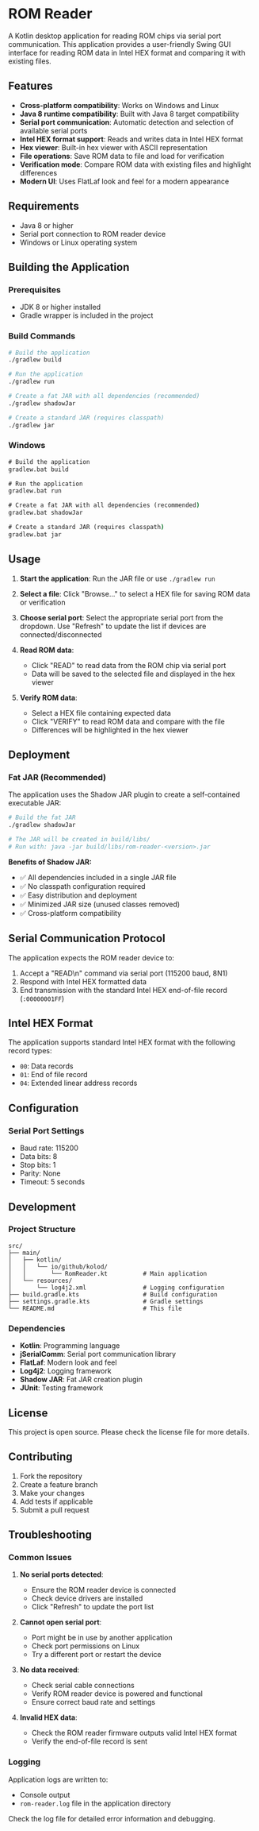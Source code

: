 # ROM Reader

A Kotlin desktop application for reading ROM chips via serial port communication. This application provides a user-friendly Swing GUI interface for reading ROM data in Intel HEX format and comparing it with existing files.

## Features

- **Cross-platform compatibility**: Works on Windows and Linux
- **Java 8 runtime compatibility**: Built with Java 8 target compatibility
- **Serial port communication**: Automatic detection and selection of available serial ports
- **Intel HEX format support**: Reads and writes data in Intel HEX format
- **Hex viewer**: Built-in hex viewer with ASCII representation
- **File operations**: Save ROM data to file and load for verification
- **Verification mode**: Compare ROM data with existing files and highlight differences
- **Modern UI**: Uses FlatLaf look and feel for a modern appearance

## Requirements

- Java 8 or higher
- Serial port connection to ROM reader device
- Windows or Linux operating system

## Building the Application

### Prerequisites

- JDK 8 or higher installed
- Gradle wrapper is included in the project

### Build Commands

```bash
# Build the application
./gradlew build

# Run the application
./gradlew run

# Create a fat JAR with all dependencies (recommended)
./gradlew shadowJar

# Create a standard JAR (requires classpath)
./gradlew jar
```

### Windows

```cmd
# Build the application
gradlew.bat build

# Run the application
gradlew.bat run

# Create a fat JAR with all dependencies (recommended)
gradlew.bat shadowJar

# Create a standard JAR (requires classpath)
gradlew.bat jar
```

## Usage

1. **Start the application**: Run the JAR file or use `./gradlew run`

2. **Select a file**: Click "Browse..." to select a HEX file for saving ROM data or verification

3. **Choose serial port**: Select the appropriate serial port from the dropdown. Use "Refresh" to update the list if devices are connected/disconnected

4. **Read ROM data**:
   - Click "READ" to read data from the ROM chip via serial port
   - Data will be saved to the selected file and displayed in the hex viewer

5. **Verify ROM data**:
   - Select a HEX file containing expected data
   - Click "VERIFY" to read ROM data and compare with the file
   - Differences will be highlighted in the hex viewer

## Deployment

### Fat JAR (Recommended)
The application uses the Shadow JAR plugin to create a self-contained executable JAR:

```bash
# Build the fat JAR
./gradlew shadowJar

# The JAR will be created in build/libs/
# Run with: java -jar build/libs/rom-reader-<version>.jar
```

**Benefits of Shadow JAR:**
- ✅ All dependencies included in a single JAR file
- ✅ No classpath configuration required
- ✅ Easy distribution and deployment
- ✅ Minimized JAR size (unused classes removed)
- ✅ Cross-platform compatibility

## Serial Communication Protocol

The application expects the ROM reader device to:

1. Accept a "READ\n" command via serial port (115200 baud, 8N1)
2. Respond with Intel HEX formatted data
3. End transmission with the standard Intel HEX end-of-file record (`:00000001FF`)

## Intel HEX Format

The application supports standard Intel HEX format with the following record types:
- `00`: Data records
- `01`: End of file record
- `04`: Extended linear address records

## Configuration

### Serial Port Settings
- Baud rate: 115200
- Data bits: 8
- Stop bits: 1
- Parity: None
- Timeout: 5 seconds

## Development

### Project Structure

```
src/
├── main/
│   ├── kotlin/
│   │   └── io/github/kolod/
│   │       └── RomReader.kt          # Main application
│   └── resources/
│       └── log4j2.xml                # Logging configuration
├── build.gradle.kts                  # Build configuration
├── settings.gradle.kts               # Gradle settings
└── README.md                         # This file
```

### Dependencies

- **Kotlin**: Programming language
- **jSerialComm**: Serial port communication library
- **FlatLaf**: Modern look and feel
- **Log4j2**: Logging framework
- **Shadow JAR**: Fat JAR creation plugin
- **JUnit**: Testing framework

## License

This project is open source. Please check the license file for more details.

## Contributing

1. Fork the repository
2. Create a feature branch
3. Make your changes
4. Add tests if applicable
5. Submit a pull request

## Troubleshooting

### Common Issues

1. **No serial ports detected**: 
   - Ensure the ROM reader device is connected
   - Check device drivers are installed
   - Click "Refresh" to update the port list

2. **Cannot open serial port**:
   - Port might be in use by another application
   - Check port permissions on Linux
   - Try a different port or restart the device

3. **No data received**:
   - Check serial cable connections
   - Verify ROM reader device is powered and functional
   - Ensure correct baud rate and settings

4. **Invalid HEX data**:
   - Check the ROM reader firmware outputs valid Intel HEX format
   - Verify the end-of-file record is sent

### Logging

Application logs are written to:
- Console output
- `rom-reader.log` file in the application directory

Check the log file for detailed error information and debugging.